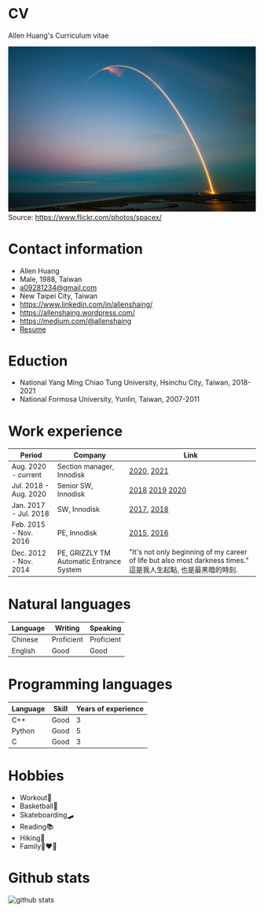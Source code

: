 # CV
Allen Huang's Curriculum vitae

![Launch](launch.jpg)
Source: https://www.flickr.com/photos/spacex/

# Contact information
- Allen Huang
- Male, 1988, Taiwan
- a09281234@gmail.com
- New Taipei City, Taiwan
- https://www.linkedin.com/in/allenshaing/
- https://allenshaing.wordpress.com/
- https://medium.com/@allenshaing
- [Resume](https://docs.google.com/document/d/1NLL8ianEoQUx2jKxBDB_f_3FsS-EecgI81KVF3pFiNE/edit?usp=sharing)


# Eduction
- National Yang Ming Chiao Tung University, Hsinchu City, Taiwan, 2018-2021
- National Formosa University, Yunlin, Taiwan, 2007-2011

# Work experience
Period | Company | Link
--- | --- | ---
Aug. 2020 - current | Section manager, Innodisk | [2020](./2020/ReadMe.md), [2021](./2021/ReadMe.md)
Jul. 2018 - Aug. 2020 | Senior SW, Innodisk | [2018](./2018/ReadMe.md) [2019](./2019/ReadMe.md) [2020](./2020/ReadMe.md)
Jan. 2017 - Jul. 2018 | SW, Innodisk | [2017](./2017/ReadMe.md), [2018](./2018/ReadMe.md)
Feb. 2015 - Nov. 2016 | PE, Innodisk | [2015](./2015/ReadMe.md), [2016](./2016/ReadMe.md)
Dec. 2012 - Nov. 2014 | PE, GRIZZLY TM Automatic Entrance System | "It's not only beginning of my career of life but also most darkness times."  這是我人生起點, 也是最黑暗的時刻.

# Natural languages
Language | Writing | Speaking
--- | --- | --- 
Chinese | Proficient | Proficient
English | Good | Good

# Programming languages
Language | Skill | Years of experience
--- | --- | --- 
C++ | Good | 3
Python | Good | 5
C | Good | 3

# Hobbies
- Workout💪
- Basketball🏀
- Skateboarding🛹
- Reading📚
- Hiking🥾
- Family👩‍❤️‍👨

# Github stats
![github stats](https://github-readme-stats.vercel.app/api?username=shaing&show_icons=true)
